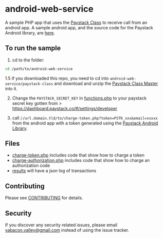 # android-web-service
A sample PHP app that uses the [Paystack Class](https://github.com/yabacon/paystack-class) to receive call from an android app. A sample android app, and the source code for the Paystack Android library, are [here](https://github.com/PaystackHQ/paystack-android). 

## To run the sample
1. cd to the folder:
```bash
cd /path/to/android-web-service
```

1.5 if you downloaded this repo, you need to cd into `android-web-service/paystack-class` and download and unzip the [Paystack Class Master](https://github.com/yabacon/paystack-class/archive/master.zip) into it.

2. Change the `PAYSTACK_SECRET_KEY` in [functions.php](functions.php) to your paystack secret key gotten from > https://dashboard.paystack.co/#/settings/developer

3. call `//url.domain.tld/to/charge-token.php?token=PSTK_xxx&email=xxxxx` from the android app with a token generated using the [Paystack Android Library](https://github.com/PaystackHQ/paystack-android).

## Files

* [charge-token.php](charge-token.php) includes code that show how to charge a token
* [charge-authorization.php](charge-authorization.php) includes code that show how to charge an authorization code
* [results](results) will have a json log of transactions

## Contributing

Please see [CONTRIBUTING](CONTRIBUTING.md) for details.

## Security

If you discover any security related issues, please email yabacon.valley@gmail.com instead of using the issue tracker.


